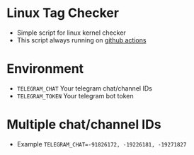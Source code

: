# Linux Tag Checker
* Simple script for linux kernel checker
* This script always running on [github actions](https://github.com/XSansDroid/linux-checker/actions)

# Environment
* `TELEGRAM_CHAT` Your telegram chat/channel IDs
* `TELEGRAM_TOKEN` Your telegram bot token

# Multiple chat/channel IDs
* Example `TELEGRAM_CHAT=-91826172, -19226181, -19271827`